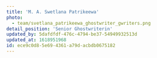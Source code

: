 ```yaml
---
title: 'M. A. Swetlana Patrikeewa'
photo:
  - team/svetlana_patrikeewa_ghostwriter_gwriters.png
detail_position: 'Senior Ghostwriterin'
updated_by: 5dafdfdf-476c-4794-be37-54949932513d
updated_at: 1618951968
id: ece9c0d8-5e69-4361-a79d-acbdb0675182
---
```

